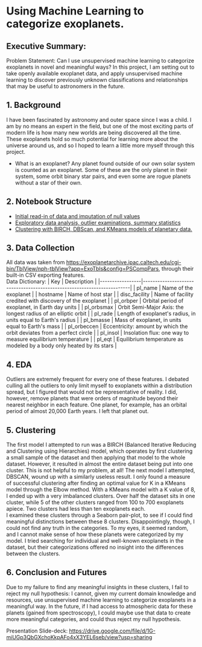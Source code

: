 # Using Machine Learning to categorize exoplanets.
## Executive Summary:

Problem Statement:  Can I use unsupervised machine learning to categorize exoplanets in novel and meaningful ways?
In this project, I am setting out to take openly available exoplanet data, and apply unsupervised machine learning to discover previously unknown classifications and relationships that may be useful to astronomers in the future.

## 1. Background

I have been fascinated by astronomy and outer space since I was a child.  I am by no means an expert in the field, but one of the most exciting parts of modern life is how many new worlds are being discovered all the time. These exoplanets hold so much potential for learning more about the universe around us, and so I hoped to learn a little more myself through this project.
 - What is an exoplanet?  Any planet found outside of our own solar system is counted as an exoplanet.  Some of these are the only planet in their system, some orbit binary star pairs, and even some are rogue planets without a star of their own.

## 2. Notebook Structure

  - [Initial read-in of data and imputation of null values](https://github.com/sehyeager/exoplanet_clustering_gamma/blob/main/notebooks/cleaning-notebook.ipynb)
  - [ Exploratory data analysis, outlier examinations, summary statistics](https://github.com/sehyeager/exoplanet_clustering_gamma/blob/main/notebooks/EDA.ipynb)
  - [ Clustering with BIRCH, DBScan, and KMeans models of planetary data. ](https://github.com/sehyeager/exoplanet_clustering_gamma/blob/main/notebooks/Clustering.ipynb)

## 3. Data Collection

All data was taken from https://exoplanetarchive.ipac.caltech.edu/cgi-bin/TblView/nph-tblView?app=ExoTbls&config=PSCompPars, through their built-in CSV exporting features.  
Data Dictionary:
| Key             | Description                                                            |
|-----------------|------------------------------------------------------------------------|
| pl_name         | Name of the exoplanet                                                  |
| hostname        | Name of host star                                                      |
| disc_facility   | Name of facility credited with discovery of the exoplanet              |
| pl_orbper       | Orbital period of exoplanet, in Earth day units                        |
| pl_orbsmax      | Orbit Semi-Major Axis: the longest radius of an elliptic orbit         |
| pl_rade         | Length of exoplanet's radius, in units equal to Earth's radius         |
| pl_bmasse       | Mass of exoplanet, in units equal to Earth's mass                      |
| pl_orbeccen     | Eccentricity: amount by which the orbit deviates from a perfect circle |
| pl_insol        | Insolation flux: one way to measure equilibrium temperature            |
| pl_eqt          | Equilibrium temperature as modeled by a body only heated by its stars  |


## 4. EDA

Outliers are extremely frequent for every one of these features.  I debated culling all the outliers to only limit myself to exoplanets within a distribution spread, but I figured that would not be representative of reality.   I did, however, remove planets that were orders of magnitude beyond their nearest neighbor in each feature.  One planet, for example, has an orbital period of almost 20,000 Earth years.  I left that planet out.

## 5. Clustering

The first model I attempted to run was a BIRCH (Balanced Iterative Reducing and Clustering using Hierarchies) model, which operates by first clustering a small sample of the dataset and then applying that model to the whole dataset.  However, it resulted in almost the entire dataset being put into one cluster.  This is not helpful to my problem, at all!  The next model I attempted, DBSCAN, wound up with a similarly useless result.
I only found a measure of successful clustering after finding an optimal value for K in a KMeans model through the Elbow method.  With a KMeans model with a K value of 8, I ended up with a very imbalanced clusters.  Over half the dataset sits in one cluster, while 5 of the other clusters ranged from 100 to 700 exoplanets apiece.  Two clusters had less than ten exoplanets each.  
I examined these clusters through a Seaborn pair-plot, to see if I could find meaningful distinctions between these 8 clusters.  Disappointingly, though, I could not find any truth in the categories.  To my eyes, it seemed random, and I cannot make sense of how these planets were categorized by my model.  I tried searching for individual and well-known exoplanets in the dataset, but their categorizations offered no insight into the differences between the clusters.  

## 6. Conclusion and Futures

Due to my failure to find any meaningful insights in these clusters, I fail to reject my null hypothesis:  I cannot, given my current domain knowledge and resources, use unsupervised machine learning to categorize exoplanets in a meaningful way. In the future, if I had access to atmospheric data for these planets (gained from spectroscopy), I could maybe use that data to create more meaningful categories, and could thus reject my null hypothesis.  

Presentation Slide-deck: https://drive.google.com/file/d/1G-miUGp3QbGXchoKkpAFo4xX3YEL6seb/view?usp=sharing